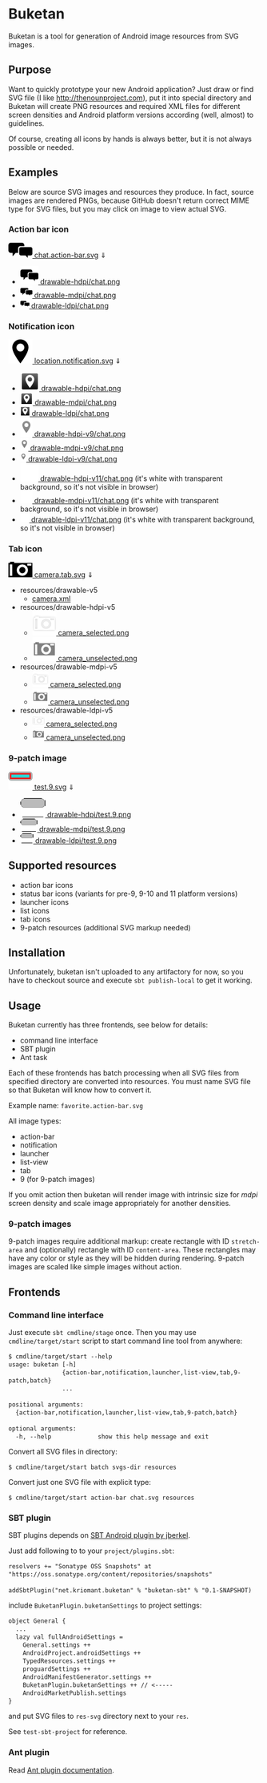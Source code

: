 # Buketan

Buketan is a tool for generation of Android image resources from SVG images.

## Purpose

Want to quickly prototype your new Android application? Just draw or find SVG file (I like http://thenounproject.com), put it into special directory and Buketan will create PNG resources and required XML files for different screen densities and Android platform versions according (well, almost) to guidelines.

Of course, creating all icons by hands is always better, but it is not always possible or needed.

## Examples

Below are source SVG images and resources they produce.
In fact, source images are rendered PNGs, because GitHub doesn't return correct MIME type for SVG files, but you may click on image to view actual SVG.

### Action bar icon

[![chat icon](assets/chat.action-bar.png) chat.action-bar.svg](svgs/chat.action-bar.svg)
⇓
- [![](resources/drawable-hdpi/chat.png) drawable-hdpi/chat.png](resources/drawable-hdpi/chat.png)
- [![](resources/drawable-mdpi/chat.png) drawable-mdpi/chat.png](resources/drawable-mdpi/chat.png)
- [![](resources/drawable-ldpi/chat.png) drawable-ldpi/chat.png](resources/drawable-ldpi/chat.png)

### Notification icon

[![location icon](assets/location.notification.png) location.notification.svg](svgs/location.notification.svg)
⇓
- [![](resources/drawable-hdpi/location.png) drawable-hdpi/chat.png](resources/drawable-hdpi/location.png)
- [![](resources/drawable-mdpi/location.png) drawable-mdpi/chat.png](resources/drawable-mdpi/location.png)
- [![](resources/drawable-ldpi/location.png) drawable-ldpi/chat.png](resources/drawable-ldpi/location.png)
- [![](resources/drawable-hdpi-v9/location.png) drawable-hdpi-v9/chat.png](resources/drawable-hdpi-v9/location.png)
- [![](resources/drawable-mdpi-v9/location.png) drawable-mdpi-v9/chat.png](resources/drawable-mdpi-v9/location.png)
- [![](resources/drawable-ldpi-v9/location.png) drawable-ldpi-v9/chat.png](resources/drawable-ldpi-v9/location.png)
- [![](resources/drawable-hdpi-v11/location.png) drawable-hdpi-v11/chat.png](resources/drawable-hdpi-v11/location.png) (it's white with transparent background, so it's not visible in browser)
- [![](resources/drawable-mdpi-v11/location.png) drawable-mdpi-v11/chat.png](resources/drawable-mdpi-v11/location.png) (it's white with transparent background, so it's not visible in browser)
- [![](resources/drawable-ldpi-v11/location.png) drawable-ldpi-v11/chat.png](resources/drawable-ldpi-v11/location.png) (it's white with transparent background, so it's not visible in browser)

### Tab icon

[![tab icon](assets/camera.tab.png) camera.tab.svg](svgs/camera.tab.svg)
⇓
- resources/drawable-v5
    - [camera.xml](resources/drawable-v5/camera.xml)
- resources/drawable-hdpi-v5
    - [![](resources/drawable-hdpi-v5/camera_selected.png) camera_selected.png](resources/drawable-hdpi-v5/camera_selected.png)
    - [![](resources/drawable-hdpi-v5/camera_unselected.png) camera_unselected.png](resources/drawable-hdpi-v5/camera_unselected.png)
- resources/drawable-mdpi-v5
    - [![](resources/drawable-mdpi-v5/camera_selected.png) camera_selected.png](resources/drawable-mdpi-v5/camera_selected.png)
    - [![](resources/drawable-mdpi-v5/camera_unselected.png) camera_unselected.png](resources/drawable-mdpi-v5/camera_unselected.png)
- resources/drawable-ldpi-v5
    - [![](resources/drawable-ldpi-v5/camera_selected.png) camera_selected.png](resources/drawable-ldpi-v5/camera_selected.png)
    - [![](resources/drawable-ldpi-v5/camera_unselected.png) camera_unselected.png](resources/drawable-ldpi-v5/camera_unselected.png)

### 9-patch image

[![9-patch icon](assets/test.9.png) test.9.svg](svgs/test.9.svg)
⇓
- [![](resources/drawable-hdpi/test.9.png) drawable-hdpi/test.9.png](resources/drawable-hdpi/test.9.png)
- [![](resources/drawable-mdpi/test.9.png) drawable-mdpi/test.9.png](resources/drawable-mdpi/test.9.png)
- [![](resources/drawable-ldpi/test.9.png) drawable-ldpi/test.9.png](resources/drawable-ldpi/test.9.png)

## Supported resources

* action bar icons
* status bar icons (variants for pre-9, 9-10 and 11 platform versions)
* launcher icons
* list icons
* tab icons
* 9-patch resources (additional SVG markup needed)

## Installation

Unfortunately, buketan isn't uploaded to any artifactory for now, so you have to checkout source and execute `sbt publish-local` to get it working.

## Usage

Buketan currently has three frontends, see below for details:
* command line interface
* SBT plugin
* Ant task

Each of these frontends has batch processing when all SVG files from specified directory are converted into resources. You must name SVG file so that Buketan will know how to convert it.

Example name: `favorite.action-bar.svg`

All image types:
* action-bar
* notification
* launcher
* list-view
* tab
* 9 (for 9-patch images)

If you omit action then buketan will render image with intrinsic size for *mdpi* screen density and scale image appropriately for another densities.

### 9-patch images

9-patch images require additional markup: create rectangle with ID `stretch-area` and (optionally) rectangle with ID `content-area`. These rectangles may have any color or style as they will be hidden during rendering.
9-patch images are scaled like simple images without action.

## Frontends

### Command line interface

Just execute `sbt cmdline/stage` once. Then you may use `cmdline/target/start` script to start
command line tool from anywhere:

    $ cmdline/target/start --help
    usage: buketan [-h]
                   {action-bar,notification,launcher,list-view,tab,9-patch,batch}
                   ...

    positional arguments:
      {action-bar,notification,launcher,list-view,tab,9-patch,batch}

    optional arguments:
      -h, --help             show this help message and exit

Convert all SVG files in directory:

    $ cmdline/target/start batch svgs-dir resources

Convert just one SVG file with explicit type:

    $ cmdline/target/start action-bar chat.svg resources

### SBT plugin

SBT plugins depends on [SBT Android plugin by jberkel](https://github.com/jberkel/android-plugin).

Just add following to  to your `project/plugins.sbt`:

    resolvers += "Sonatype OSS Snapshots" at "https://oss.sonatype.org/content/repositories/snapshots"

    addSbtPlugin("net.kriomant.buketan" % "buketan-sbt" % "0.1-SNAPSHOT)

include `BuketanPlugin.buketanSettings` to project settings:

    object General {
      ...
      lazy val fullAndroidSettings =
        General.settings ++
        AndroidProject.androidSettings ++
        TypedResources.settings ++
        proguardSettings ++
        AndroidManifestGenerator.settings ++
        BuketanPlugin.buketanSettings ++ // <-----
        AndroidMarketPublish.settings
    }

and put SVG files to `res-svg` directory next to your `res`.

See `test-sbt-project` for reference.

### Ant plugin

Read [Ant plugin documentation](ant-plugin/README.md).


